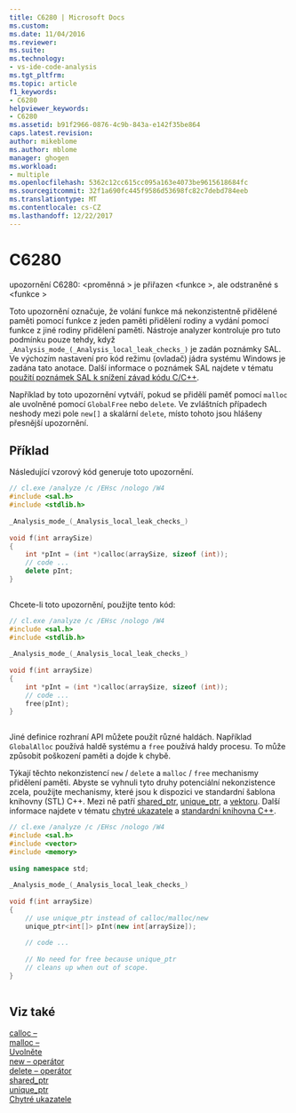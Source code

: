 ```yaml
---
title: C6280 | Microsoft Docs
ms.custom: 
ms.date: 11/04/2016
ms.reviewer: 
ms.suite: 
ms.technology:
- vs-ide-code-analysis
ms.tgt_pltfrm: 
ms.topic: article
f1_keywords:
- C6280
helpviewer_keywords:
- C6280
ms.assetid: b91f2966-0876-4c9b-843a-e142f35be864
caps.latest.revision: 
author: mikeblome
ms.author: mblome
manager: ghogen
ms.workload:
- multiple
ms.openlocfilehash: 5362c12cc615cc095a163e4073be9615618684fc
ms.sourcegitcommit: 32f1a690fc445f9586d53698fc82c7debd784eeb
ms.translationtype: MT
ms.contentlocale: cs-CZ
ms.lasthandoff: 12/22/2017
---
```

# <a name="c6280"></a>C6280
upozornění C6280: \<proměnná > je přiřazen \<funkce >, ale odstraněné s \<funkce >  
  
 Toto upozornění označuje, že volání funkce má nekonzistentně přidělené paměti pomocí funkce z jeden paměti přidělení rodiny a vydání pomocí funkce z jiné rodiny přidělení paměti. Nástroje analyzer kontroluje pro tuto podmínku pouze tehdy, když `_Analysis_mode_(_Analysis_local_leak_checks_)` je zadán poznámky SAL. Ve výchozím nastavení pro kód režimu (ovladač) jádra systému Windows je zadána tato anotace. Další informace o poznámek SAL najdete v tématu [použití poznámek SAL k snížení závad kódu C/C++](../code-quality/using-sal-annotations-to-reduce-c-cpp-code-defects.md).  
  
 Například by toto upozornění vytváří, pokud se přidělí paměť pomocí `malloc` ale uvolněné pomocí `GlobalFree` nebo `delete`. Ve zvláštních případech neshody mezi pole `new[]` a skalární `delete`, místo tohoto jsou hlášeny přesnější upozornění.  
  
## <a name="example"></a>Příklad  
 Následující vzorový kód generuje toto upozornění.  
  
```cpp  
// cl.exe /analyze /c /EHsc /nologo /W4  
#include <sal.h>  
#include <stdlib.h>  
  
_Analysis_mode_(_Analysis_local_leak_checks_)  
  
void f(int arraySize)  
{  
    int *pInt = (int *)calloc(arraySize, sizeof (int));  
    // code ...  
    delete pInt;  
}  
  
```  
  
 Chcete-li toto upozornění, použijte tento kód:  
  
```cpp  
// cl.exe /analyze /c /EHsc /nologo /W4  
#include <sal.h>  
#include <stdlib.h>  
  
_Analysis_mode_(_Analysis_local_leak_checks_)  
  
void f(int arraySize)  
{  
    int *pInt = (int *)calloc(arraySize, sizeof (int));  
    // code ...  
    free(pInt);  
}  
  
```  
  
 Jiné definice rozhraní API můžete použít různé haldách. Například `GlobalAlloc` používá haldě systému a `free` používá haldy procesu. To může způsobit poškození paměti a dojde k chybě.  
  
 Týkají těchto nekonzistencí `new` / `delete` a `malloc` / `free` mechanismy přidělení paměti. Abyste se vyhnuli tyto druhy potenciální nekonzistence zcela, použijte mechanismy, které jsou k dispozici ve standardní šablona knihovny (STL) C++. Mezi ně patří [shared_ptr](/cpp/standard-library/shared-ptr-class), [unique_ptr](/cpp/standard-library/unique-ptr-class), a [vektoru](/cpp/standard-library/vector). Další informace najdete v tématu [chytré ukazatele](/cpp/cpp/smart-pointers-modern-cpp) a [standardní knihovna C++](/cpp/standard-library/cpp-standard-library-reference).  
  
```cpp  
// cl.exe /analyze /c /EHsc /nologo /W4  
#include <sal.h>  
#include <vector>  
#include <memory>  
  
using namespace std;  
  
_Analysis_mode_(_Analysis_local_leak_checks_)  
  
void f(int arraySize)  
{  
    // use unique_ptr instead of calloc/malloc/new  
    unique_ptr<int[]> pInt(new int[arraySize]);  
  
    // code ...  
  
    // No need for free because unique_ptr   
    // cleans up when out of scope.  
}  
  
```  
  
## <a name="see-also"></a>Viz také  
 [calloc –](/cpp/c-runtime-library/reference/calloc)   
 [malloc –](/cpp/c-runtime-library/reference/malloc)   
 [Uvolněte](/cpp/c-runtime-library/reference/free)   
 [new – operátor](/cpp/cpp/new-operator-cpp)   
 [delete – operátor](/cpp/cpp/delete-operator-cpp)   
 [shared_ptr](/cpp/standard-library/shared-ptr-class)   
 [unique_ptr](/cpp/standard-library/unique-ptr-class)   
 [Chytré ukazatele](/cpp/cpp/smart-pointers-modern-cpp)